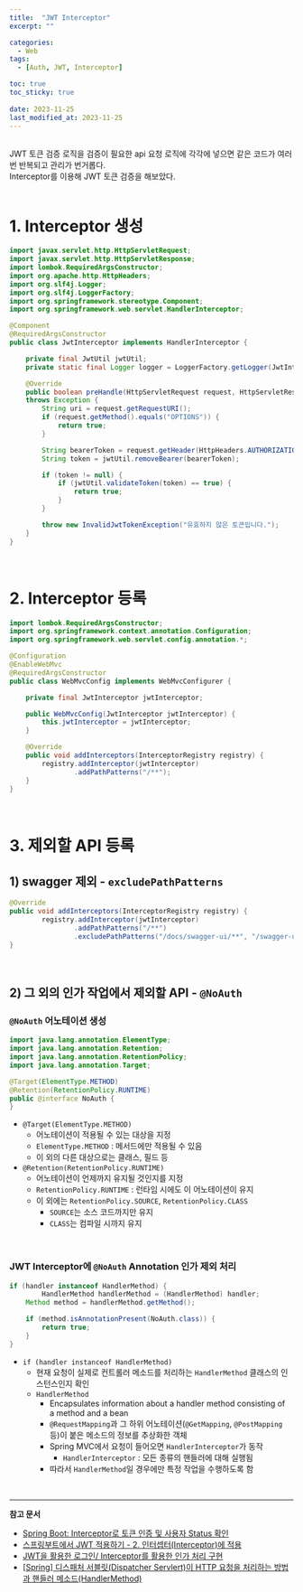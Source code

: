 ```yaml
---
title:  "JWT Interceptor"
excerpt: ""

categories:
  - Web
tags:
  - [Auth, JWT, Interceptor]

toc: true
toc_sticky: true
 
date: 2023-11-25
last_modified_at: 2023-11-25
---
```


<br>
<div class="descipt-font">
JWT 토큰 검증 로직을 검증이 필요한 api 요청 로직에 각각에 넣으면 같은 코드가 여러 번 반복되고 관리가 번거롭다. <br>
Interceptor를 이용해 JWT 토큰 검증을 해보았다.
</div>
<br>

# **1. Interceptor 생성**

```java
import javax.servlet.http.HttpServletRequest;
import javax.servlet.http.HttpServletResponse;
import lombok.RequiredArgsConstructor;
import org.apache.http.HttpHeaders;
import org.slf4j.Logger;
import org.slf4j.LoggerFactory;
import org.springframework.stereotype.Component;
import org.springframework.web.servlet.HandlerInterceptor;

@Component
@RequiredArgsConstructor
public class JwtInterceptor implements HandlerInterceptor {

    private final JwtUtil jwtUtil;
    private static final Logger logger = LoggerFactory.getLogger(JwtInterceptor.class);

    @Override
    public boolean preHandle(HttpServletRequest request, HttpServletResponse response, Object handler) 
    throws Exception {
        String uri = request.getRequestURI();
        if (request.getMethod().equals("OPTIONS")) {
            return true;
        }

        String bearerToken = request.getHeader(HttpHeaders.AUTHORIZATION);
        String token = jwtUtil.removeBearer(bearerToken);

        if (token != null) {
            if (jwtUtil.validateToken(token) == true) {
                return true;
            }
        }

        throw new InvalidJwtTokenException("유효하지 않은 토큰입니다.");
    }
}
```

<br>

# **2. Interceptor 등록**

```java
import lombok.RequiredArgsConstructor;
import org.springframework.context.annotation.Configuration;
import org.springframework.web.servlet.config.annotation.*;

@Configuration
@EnableWebMvc
@RequiredArgsConstructor
public class WebMvcConfig implements WebMvcConfigurer {

    private final JwtInterceptor jwtInterceptor;

    public WebMvcConfig(JwtInterceptor jwtInterceptor) {
        this.jwtInterceptor = jwtInterceptor;
    }

    @Override
    public void addInterceptors(InterceptorRegistry registry) {
        registry.addInterceptor(jwtInterceptor)
                .addPathPatterns("/**");
    }
}
```

<br>

# **3. 제외할 API 등록**

## **1) swagger 제외 - `excludePathPatterns`**

```java
@Override
public void addInterceptors(InterceptorRegistry registry) {
		registry.addInterceptor(jwtInterceptor)
				.addPathPatterns("/**")
                .excludePathPatterns("/docs/swagger-ui/**", "/swagger-ui/**", "/docs/swagger-config/**", "/docs/main/**");
}
```

<br>

## **2) 그 외의 인가 작업에서 제외할 API - `@NoAuth`**

### **`@NoAuth` 어노테이션 생성**

```java
import java.lang.annotation.ElementType;
import java.lang.annotation.Retention;
import java.lang.annotation.RetentionPolicy;
import java.lang.annotation.Target;

@Target(ElementType.METHOD)
@Retention(RetentionPolicy.RUNTIME)
public @interface NoAuth {
}
```

- `@Target(ElementType.METHOD)`
    - 어노테이션이 적용될 수 있는 대상을 지정
    - `ElementType.METHOD` : 메서드에만 적용될 수 있음
    - 이 외의 다른 대상으로는 클래스, 필드 등
- `@Retention(RetentionPolicy.RUNTIME)`
    - 어노테이션이 언제까지 유지될 것인지를 지정
    - `RetentionPolicy.RUNTIME` : 런타임 시에도 이 어노테이션이 유지
    - 이 외에는 `RetentionPolicy.SOURCE`, `RetentionPolicy.CLASS`
        - `SOURCE`는 소스 코드까지만 유지
        - `CLASS`는 컴파일 시까지 유지

<br>

### **JWT Interceptor에 `@NoAuth` Annotation 인가 제외 처리**

```java
if (handler instanceof HandlerMethod) {
		HandlerMethod handlerMethod = (HandlerMethod) handler;
    Method method = handlerMethod.getMethod();

    if (method.isAnnotationPresent(NoAuth.class)) {
		return true;
    }
}
```

- `if (handler instanceof HandlerMethod)`
    - 현재 요청이 실제로 컨트롤러 메소드를 처리하는 `HandlerMethod` 클래스의 인스턴스인지 확인
    - `HandlerMethod`
        - Encapsulates information about a handler method consisting of a method and a bean
        - `@RequestMapping`과 그 하위 어노테이션(`@GetMapping`, `@PostMapping` 등)이 붙은 메소드의 정보를 추상화한 객체
        - Spring MVC에서 요청이 들어오면 `HandlerInterceptor`가 동작
            - `HandlerInterceptor` : 모든 종류의 핸들러에 대해 실행됨
        - 따라서 `HandlerMethod`일 경우에만 특정 작업을 수행하도록 함

<br>

---

**참고 문서**

- [Spring Boot: Interceptor로 토큰 인증 및 사용자 Status 확인](https://sysgongbu.tistory.com/55)
- [스프링부트에서 JWT 적용하기 - 2. 인터셉터(Interceptor)에 적용](https://akku-dev.tistory.com/m/120)
- [JWT을 활용한 로그인/ Interceptor를 활용한 인가 처리 구현](https://mslilsunshine.tistory.com/170)
- [[Spring] 디스패처 서블릿(Dispatcher Servlert)이 HTTP 요청을 처리하는 방법과 핸들러 메소드(HandlerMethod)](https://mangkyu.tistory.com/180)

<br>